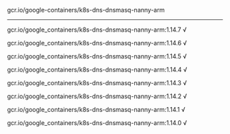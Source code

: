 gcr.io/google-containers/k8s-dns-dnsmasq-nanny-arm 

----
gcr.io/google_containers/k8s-dns-dnsmasq-nanny-arm:1.14.7 √

gcr.io/google_containers/k8s-dns-dnsmasq-nanny-arm:1.14.6 √

gcr.io/google_containers/k8s-dns-dnsmasq-nanny-arm:1.14.5 √

gcr.io/google_containers/k8s-dns-dnsmasq-nanny-arm:1.14.4 √

gcr.io/google_containers/k8s-dns-dnsmasq-nanny-arm:1.14.3 √

gcr.io/google_containers/k8s-dns-dnsmasq-nanny-arm:1.14.2 √

gcr.io/google_containers/k8s-dns-dnsmasq-nanny-arm:1.14.1 √

gcr.io/google_containers/k8s-dns-dnsmasq-nanny-arm:1.14.0 √

